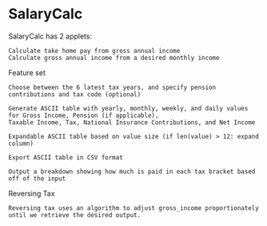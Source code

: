 # SalaryCalc
SalaryCalc has 2 applets:

    Calculate take home pay from gross annual income
    Calculate gross annual income from a desired monthly income

Feature set

    Choose between the 6 latest tax years, and specify pension contributions and tax code (optional)
    
    Generate ASCII table with yearly, monthly, weekly, and daily values for Gross Income, Pension (if applicable),
    Taxable Income, Tax, National Insurance Contributions, and Net Income
    
    Expandable ASCII table based on value size (if len(value) > 12: expand column)
    
    Export ASCII table in CSV format
    
    Output a breakdown showing how much is paid in each tax bracket based off of the input
    
Reversing Tax
  
    Reversing tax uses an algorithm to adjust gross_income proportionately until we retrieve the desired output.
    

